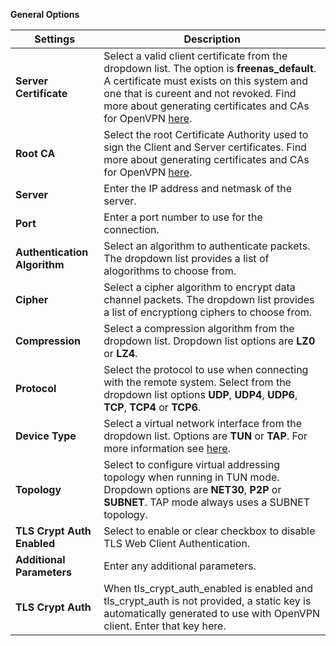 ---
---
**General Options**

| Settings | Description |
|----------|-------------|
| **Server Certificate** | Select a valid client certificate from the dropdown list. The option is **freenas_default**. A certificate must exists on this system and one that is cureent and not revoked. Find more about generating certificates and CAs for OpenVPN [here](https://community.openvpn.net/openvpn/wiki/HOWTO#SettingupyourownCertificateAuthorityCAandgeneratingcertificatesandkeysforanOpenVPNserverandmultipleclients). |
| **Root CA** | Select the root Certificate Authority used to sign the Client and Server certificates. Find more about generating certificates and CAs for OpenVPN [here](https://community.openvpn.net/openvpn/wiki/HOWTO#SettingupyourownCertificateAuthorityCAandgeneratingcertificatesandkeysforanOpenVPNserverandmultipleclients). |
| **Server** | Enter the IP address and netmask of the server. |
| **Port** | Enter a port number to use for the connection. |
| **Authentication Algorithm** | Select an algorithm to authenticate packets. The dropdown list provides a list of alogorithms to choose from. |
| **Cipher** | Select a cipher algorithm to encrypt data channel packets. The dropdown list provides a list of encryptiong ciphers to choose from. |
| **Compression** | Select a compression algorithm from the dropdown list. Dropdown list options are **LZ0** or **LZ4**. |
| **Protocol** | Select the protocol to use when connecting with the remote system. Select from the dropdown list options **UDP**, **UDP4**, **UDP6**, **TCP**, **TCP4** or **TCP6**. |
| **Device Type** | Select a virtual network interface from the dropdown list. Options are **TUN** or **TAP**. For more information see [here](https://community.openvpn.net/openvpn/wiki/BridgingAndRouting). |
| **Topology** | Select to configure virtual addressing topology when running in TUN mode. Dropdown options are **NET30**, **P2P** or **SUBNET**. TAP mode always uses a SUBNET topology. |
| **TLS Crypt Auth Enabled** | Select to enable or clear checkbox to disable TLS Web Client Authentication. |
| **Additional Parameters** | Enter any additional parameters. |
| **TLS Crypt Auth** | When tls_crypt_auth_enabled is enabled and tls_crypt_auth is not provided, a static key is automatically generated to use with OpenVPN client. Enter that key here. |